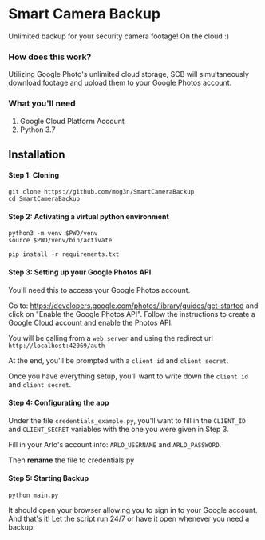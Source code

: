 # Smart Camera Backup

Unlimited backup for your security camera footage! On the cloud :)

### How does this work?
Utilizing Google Photo's unlimited cloud storage, SCB will simultaneously download footage and upload them to your Google Photos account.

### What you'll need
1. Google Cloud Platform Account
2. Python 3.7

## Installation

#### Step 1: Cloning
```
git clone https://github.com/mog3n/SmartCameraBackup
cd SmartCameraBackup
```
#### Step 2: Activating a virtual python environment
```
python3 -m venv $PWD/venv
source $PWD/venv/bin/activate

pip install -r requirements.txt
```
#### Step 3: Setting up your Google Photos API.
You'll need this to access your Google Photos account.

Go to: https://developers.google.com/photos/library/guides/get-started and click on "Enable the Google Photos API".
Follow the instructions to create a Google Cloud account and enable the Photos API.

You will be calling from a `web server` and using the redirect url `http://localhost:42069/auth`

At the end,
you'll be prompted with a `client id` and `client secret`.

Once you have everything setup, you'll want to write down the `client id` and `client secret`.

#### Step 4: Configurating the app
Under the file `credentials_example.py`, you'll want to fill in the `CLIENT_ID` and `CLIENT_SECRET` variables with the one you were given in Step 3.

Fill in your Arlo's account info: `ARLO_USERNAME` and `ARLO_PASSWORD`.

Then **rename** the file to credentials.py

#### Step 5: Starting Backup
```
python main.py
```
It should open your browser allowing you to sign in to your Google account. And that's it!
Let the script run 24/7 or have it open whenever you need a backup.

